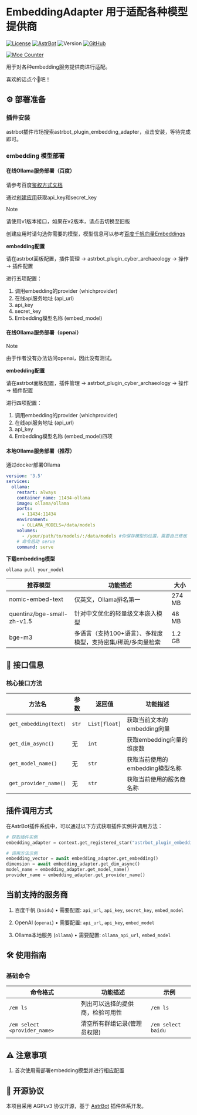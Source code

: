 
# EmbeddingAdapter 用于适配各种模型提供商

[![License](https://img.shields.io/badge/License-AGPL%20v3-orange.svg)](https://opensource.org/licenses/AGPL-3.0) [![AstrBot](https://img.shields.io/badge/AstrBot-3.5%2B-blue.svg)](https://github.com/Soulter/AstrBot) ![Version](https://img.shields.io/badge/Version-1.0-success) [![GitHub](https://img.shields.io/badge/author-AnYan-blue)](https://github.com/TheAnyan)

[![Moe Counter](https://count.getloli.com/@embeddingAdapter?name=cembeddingAdapter&theme=nixietube-1&padding=7&offset=0&align=top&scale=1&pixelated=1&darkmode=auto)](https://github.com/TheAnyan/astrbot_plugin_embedding_adapter)


用于对各种embedding服务提供商进行适配。

喜欢的话点个🌟吧！



## ⚙️ 部署准备
### 插件安装
astrbot插件市场搜索astrbot_plugin_embedding_adapter，点击安装，等待完成即可。


### embedding 模型部署

#### 在线Ollama服务部署（百度）

请参考百度[鉴权方式文档](https://cloud.baidu.com/doc/WENXINWORKSHOP/s/Dlkm79mnx#%E5%9F%BA%E4%BA%8E%E5%AE%89%E5%85%A8%E8%AE%A4%E8%AF%81aksk%E7%AD%BE%E5%90%8D%E8%AE%A1%E7%AE%97%E8%AE%A4%E8%AF%81)

通过[创建应用](https://console.bce.baidu.com/qianfan/ais/console/applicationConsole/application/v1)获取api_key和secret_key

> [!NOTE]
> 
> 请使用v1版本接口，如果在v2版本，请点击切换至旧版
> 
> 创建应用时请勾选你需要的模型，模型信息可以参考[百度千帆向量Embeddings](https://cloud.baidu.com/doc/WENXINWORKSHOP/s/alj562vvu)

**embedding配置**

请在astrbot面板配置，插件管理 -> astrbot_plugin_cyber_archaeology -> 操作 -> 插件配置

进行五项配置：
1. 调用embedding的provider (whichprovider)
2. 在线api服务地址 (api_url)
3. api_key
4. secret_key
5. Embedding模型名称 (embed_model)


#### 在线Ollama服务部署（openai）
> [!NOTE]
> 
> 由于作者没有办法访问openai，因此没有测试。


**embedding配置**

请在astrbot面板配置，插件管理 -> astrbot_plugin_cyber_archaeology -> 操作 -> 插件配置

进行四项配置：
1. 调用embedding的provider (whichprovider)
2. 在线api服务地址 (api_url)
3. api_key
4. Embedding模型名称 (embed_model)四项




#### 本地Ollama服务部署（推荐）

通过docker部署Ollama

```yaml
version: '3.5'
services:
  ollama:
    restart: always
    container_name: 11434-ollama
    image: ollama/ollama
    ports:
      - 11434:11434
    environment:
      - OLLAMA_MODELS=/data/models
    volumes:
      - /your/path/to/models/:/data/models #你保存模型的位置，需要自己修改
    # 命令启动 serve
    command: serve
```

**下载embedding模型**

```bash
ollama pull your_model
```


| 推荐模型                       | 功能描述                             | 大小     |
|----------------------------|----------------------------------|--------|
| nomic-embed-text        | 仅英文，Ollama排名第一                   | 274 MB |
| quentinz/bge-small-zh-v1.5 | 针对中文优化的轻量级文本嵌入模型                 | 48 MB  |
| bge-m3                  | 多语言（支持100+语言）、多粒度模型，支持密集/稀疏/多向量检索 | 1.2 GB |



## 🔌 接口信息

### 核心接口方法

| 方法名 | 参数 | 返回值 | 功能描述 |
|-------|------|-------|---------|
| `get_embedding(text)` | `str` | `List[float]` | 获取当前文本的embedding向量 |
| `get_dim_async()` | 无 | `int` | 获取embedding向量的维度数 |
| `get_model_name()` | 无 | `str` | 获取当前使用的embedding模型名称 |
| `get_provider_name()` | 无 | `str` | 获取当前使用的服务商名称 |

## 插件调用方式
在AstrBot插件系统中，可以通过以下方式获取插件实例并调用方法：

```python
# 获取插件实例
embedding_adapter = context.get_registered_star("astrbot_plugin_embedding_adapter").star_cls

# 调用方法示例
embedding_vector = await embedding_adapter.get_embedding()
dimension = await embedding_adapter.get_dim_async()
model_name = embedding_adapter.get_model_name()
provider_name = embedding_adapter.get_provider_name()
```

## 当前支持的服务商
1. 百度千帆 (`baidu`)
   • 需要配置: `api_url`, `api_key`, `secret_key`, `embed_model`

2. OpenAI (`openai`)
   • 需要配置: `api_url`, `api_key`, `embed_model`

3. Ollama本地服务 (`ollama`)
   • 需要配置: `ollama_api_url`, `embed_model`


## 🛠️ 使用指南
### 基础命令
| 命令格式                         | 功能描述                  | 示例                 |
|------------------------------|-----------------------|--------------------|
| `/em ls`                     | 列出可以选择的提供商，检验可用性 | `/em ls`           |
| `/em select <provider_name>` | 清空所有群组记录(管理员权限)       | `/em select baidu` |



## ⚠️ 注意事项
1. 首次使用需部署embedding模型并进行相应配置


## 📜 开源协议
本项目采用 AGPLv3 协议开源，基于 [AstrBot](https://github.com/AstrBotDevs/AstrBot) 插件体系开发。
